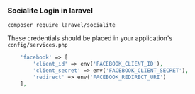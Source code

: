 ### Socialite Login in laravel ###

```composer 
composer require laravel/socialite
```

These credentials should be placed in your application's ``config/services.php``
```php 
    'facebook' => [
        'client_id' => env('FACEBOOK_CLIENT_ID'),
        'client_secret' => env('FACEBOOK_CLIENT_SECRET'),
        'redirect' => env('FACEBOOK_REDIRECT_URI')
    ],
```